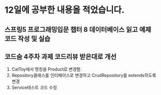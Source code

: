 # 12일에 공부한 내용을 적었습니다.
## 스프링5 프로그래밍입문 챕터 8 데이터베이스 읽고 예제 코드 작성 및 실습
## 코드숨 4주차 과제 코드리뷰 받은대로 개선
1. CatToy에서 명칭을 Product로 변경함.
2. Repository클래스를 인터페이스로 변경하고 CrudRepository를 extends하도록 변경
3. Service테스트 코드 수정

